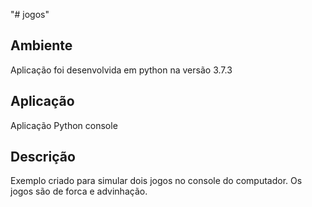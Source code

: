 "# jogos" 

## Ambiente
  Aplicação foi desenvolvida em python na versão 3.7.3

## Aplicação
  Aplicação Python console

## Descrição
  Exemplo criado para simular dois jogos no console do computador. Os jogos são de forca e advinhação.
